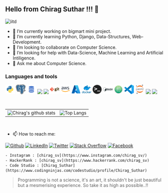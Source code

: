 ## Hello from Chirag Suthar !!! 👋

![iitd](https://user-images.githubusercontent.com/47880785/213902424-5846591f-07ba-4045-8517-533bc6aa30e8.jpeg)

- 🔭 I’m currently working on bigmart mini project.
- 🌱 I’m currently learning Python, Django, Data-Structures, Web-Development.
- 👯 I’m looking to collaborate on Computer Science.
- 🤔 I’m looking for help with Data-Science, Machine Learning and Artificial Intiligence.
- 💬 Ask me about Computer Science.

### Languages and tools

<code><img height="30" src="https://raw.githubusercontent.com/github/explore/80688e429a7d4ef2fca1e82350fe8e3517d3494d/topics/python/python.png"></code>
<code><img height="30" src="https://raw.githubusercontent.com/github/explore/80688e429a7d4ef2fca1e82350fe8e3517d3494d/topics/postgresql/postgresql.png"></code>
<code><img height="30" src="https://raw.githubusercontent.com/github/explore/80688e429a7d4ef2fca1e82350fe8e3517d3494d/topics/sql/sql.png"></code>
<code><img height="30" src="https://user-images.githubusercontent.com/44708711/100903019-703df680-34eb-11eb-96cc-89b9607d0255.png"></code>
<code><img height="30" src="https://user-images.githubusercontent.com/44708711/100902775-3a990d80-34eb-11eb-9328-07aa3dbeb658.png"></code>
<code><img height="30" src="https://raw.githubusercontent.com/github/explore/80688e429a7d4ef2fca1e82350fe8e3517d3494d/topics/git/git.png"></code>
<code><img height="30" src="https://raw.githubusercontent.com/github/explore/80688e429a7d4ef2fca1e82350fe8e3517d3494d/topics/aws/aws.png"></code>
<code><img height="30" src="https://raw.githubusercontent.com/github/explore/80688e429a7d4ef2fca1e82350fe8e3517d3494d/topics/azure/azure.png"></code>
<code><img height="30" src="https://raw.githubusercontent.com/github/explore/80688e429a7d4ef2fca1e82350fe8e3517d3494d/topics/docker/docker.png"></code>
<code><img height="30" src="https://raw.githubusercontent.com/github/explore/80688e429a7d4ef2fca1e82350fe8e3517d3494d/topics/terminal/terminal.png"></code>
<code><img height="30" src="https://raw.githubusercontent.com/github/explore/80688e429a7d4ef2fca1e82350fe8e3517d3494d/topics/bash/bash.png"></code>
<code><img height="30" src="https://raw.githubusercontent.com/github/explore/80688e429a7d4ef2fca1e82350fe8e3517d3494d/topics/atom/atom.png"></code>
<code><img height="30" src="https://raw.githubusercontent.com/github/explore/80688e429a7d4ef2fca1e82350fe8e3517d3494d/topics/visual-studio-code/visual-studio-code.png"></code>
<code><img height="30" src="https://raw.githubusercontent.com/github/explore/80688e429a7d4ef2fca1e82350fe8e3517d3494d/topics/jupyter-notebook/jupyter-notebook.png"></code>
<code><img height="30" src="https://user-images.githubusercontent.com/44708711/100903610-1db10a00-34ec-11eb-91e1-52481053a3b9.png"></code>
<code><img height="30" src="https://user-images.githubusercontent.com/44708711/100903616-1f7acd80-34ec-11eb-8c44-ab60b70376ef.png"></code>

<br />


| | |
| ------------------------------------------------------------------------ | ------------------------------------------------------------- |
| ![Chirag's github stats](https://github-readme-stats.vercel.app/api?username=chiragsuthar&show_icons=true&theme=algolia&count_private=true) | ![Top Langs](https://github-readme-stats.vercel.app/api/top-langs/?username=chiragsuthar&theme=algolia) | ![Hackerrank](https://www.hackerrank.com/chirag_sv)

<br />

- 📫 How to reach me: 

[![Github](https://img.shields.io/badge/-Github-black?style=flat&labelColor=black&logo=github&logoColor=white "Github")](https://github.com/chiragsuthar/ "Github")
[![LinkedIn](https://img.shields.io/badge/-LinkedIn-blue?style=flat&logo=Linkedin&logoColor=white "LinkedIn")](https://www.linkedin.com/in/chirag26/ "LinkedIn")
[![Twitter](https://img.shields.io/badge/-Twitter-blue?style=flat&labelColor=blue&logo=twitter&logoColor=white "Twitter")](https://twitter.com/chirag_sv "Twitter")
[![Stack Overflow](https://img.shields.io/badge/StackOverflow-FE7A16?style=flat&logo=stack-overflow&logoColor=white "StackOverflow")](https://stackoverflow.com/users/11352281/chirag-suthar "StackOverflow")
[![Facebook](https://img.shields.io/badge/-Facebook-blue?style=flat&labelColor=white&logo=facebook&logoColor=white "Facebook")](https://www.facebook.com/chiragsuthar26/ "Facebook")

    - Instagram : [chirag_sv](https://www.instagram.com/chirag_sv/)
    - HackerRank : [chirag_sv](https://www.hackerrank.com/chirag_sv)
    - Code Studio : [Chirag_Suthar](https://www.codingninjas.com/codestudio/profile/Chirag_Suthar)

 > Programming is not a science, it's an art, it shouldn't be just beautiful but a mesmerising experience. So take it as high as possible..!!
